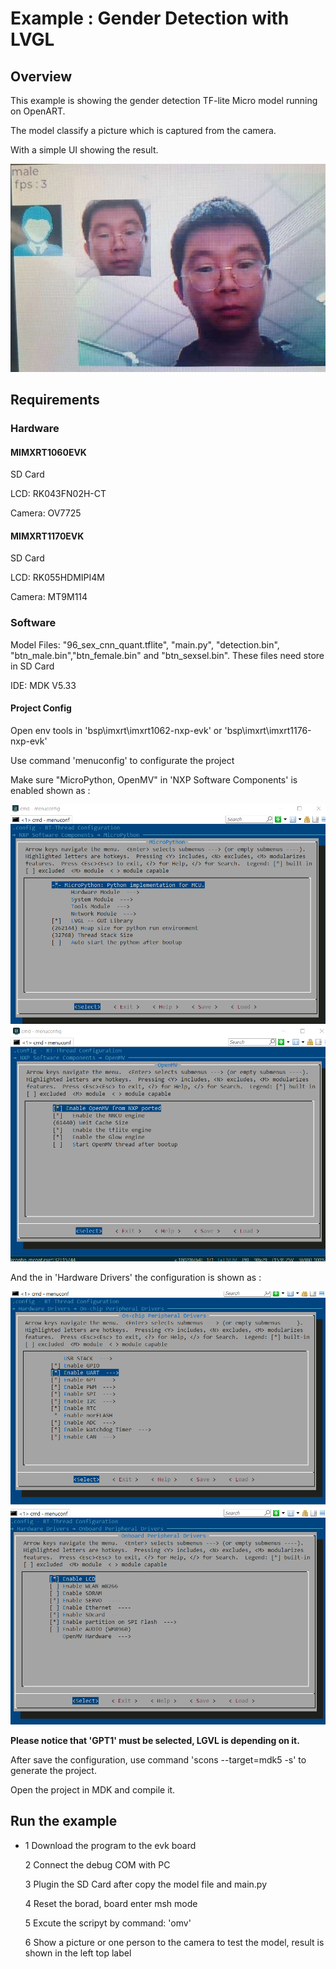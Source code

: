 # Example : Gender Detection with LVGL  #



## Overview ##

This example is showing the gender detection TF-lite Micro model running on OpenART.

The model classify a picture which is captured from the camera.

With a simple UI showing the result.

![Framework](example.jpg)

## Requirements ##

### Hardware ###

#### MIMXRT1060EVK ####

SD Card

LCD: RK043FN02H-CT

Camera: OV7725 



#### MIMXRT1170EVK ####

SD Card

LCD: RK055HDMIPI4M

Camera: MT9M114 



### Software ###

Model Files: "96_sex_cnn_quant.tflite", "main.py", "detection.bin", "btn_male.bin","btn_female.bin" and "btn_sexsel.bin". These files need store in SD Card

IDE: MDK V5.33

#### Project Config ####

Open env tools in 'bsp\imxrt\imxrt1062-nxp-evk' or 'bsp\imxrt\imxrt1176-nxp-evk'

Use command 'menuconfig' to configurate the project

Make sure "MicroPython, OpenMV" in 'NXP Software Components' is enabled shown as :



![Framework](menu_mpy.png) 
![Framework](menu_omv.png) 




And the in 'Hardware Drivers' the configuration is shown as :



![Framework](menu_hardware.png)
![Framework](menu_hardware1.png)





**Please notice that 'GPT1' must be selected, LGVL is depending on it.**



After save the configuration, use command 'scons --target=mdk5 -s' to generate the project.

Open the project in MDK and compile it.



## Run the example ##

- 1 Download the program to the evk board

  2 Connect the debug COM with PC
  
  3 Plugin the SD Card after copy the model file and main.py
  
  4 Reset the borad, board enter msh mode
  
  5 Excute the scripyt by command: 'omv'
  
  6 Show a picture or one person to the camera to test the model, result is shown in the left top label

